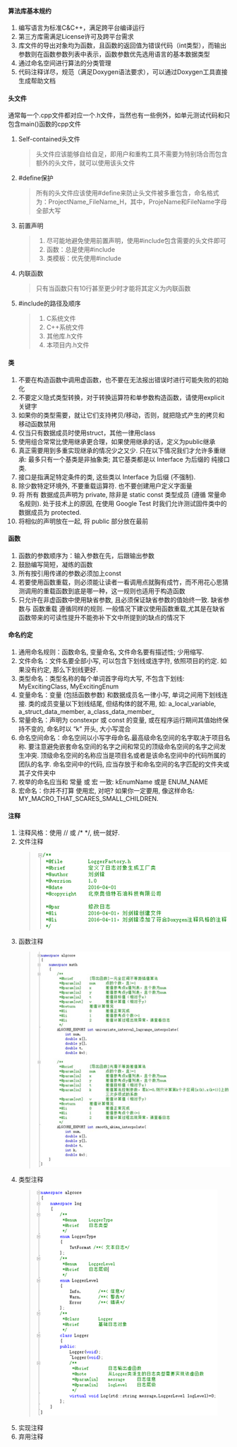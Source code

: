 #### 算法库基本规约
1. 编写语言为标准C&C++，满足跨平台编译运行
2. 第三方库需满足License许可及跨平台需求
3. 库文件的导出对象均为函数，且函数的返回值为错误代码（int类型），而输出参数则在函数参数列表中表示，函数参数优先选用语言的基本数据类型
4. 通过命名空间进行算法的分类管理
5. 代码注释详尽，规范（满足Doxygen语法要求），可以通过Doxygen工具直接生成帮助文档

#### 头文件
通常每一个.cpp文件都对应一个.h文件，当然也有一些例外，如单元测试代码和只包含main()函数的cpp文件
1. Self-contained头文件
   > 头文件应该能够自给自足，即用户和重构工具不需要为特别场合而包含额外的头文件，就可以使用该头文件
2. #define保护
   > 所有的头文件应该使用#define来防止头文件被多重包含，命名格式为：ProjectName_FileName_H，其中，ProjeName和FileName字母全部大写
3. 前置声明
   > 1. 尽可能地避免使用前置声明，使用#include包含需要的头文件即可
   > 2. 函数：总是使用#include
   > 3. 类模板：优先使用#include
4. 内联函数
   > 只有当函数只有10行甚至更少时才能将其定义为内联函数
5. #include的路径及顺序
   > 1. C系统文件
   > 2. C++系统文件
   > 3. 其他库.h文件
   > 4. 本项目内.h文件

#### 类
1. 不要在构造函数中调用虚函数，也不要在无法报出错误时进行可能失败的初始化
2. 不要定义隐式类型转换，对于转换运算符和单参数构造函数，请使用explicit关键字
3. 如果你的类型需要，就让它们支持拷贝/移动，否则，就把隐式产生的拷贝和移动函数禁用
4. 仅当只有数据成员时使用struct，其他一律用class
5. 使用组合常常比使用继承更合理，如果使用继承的话，定义为public继承
6. 真正需要用到多重实现继承的情况少之又少. 只在以下情况我们才允许多重继承: 最多只有一个基类是非抽象类; 其它基类都是以 Interface 为后缀的 纯接口类.
7. 接口是指满足特定条件的类, 这些类以 Interface 为后缀 (不强制).
8. 除少数特定环境外, 不要重载运算符. 也不要创建用户定义字面量
9. 将 所有 数据成员声明为 private, 除非是 static const 类型成员 (遵循 常量命名规则). 处于技术上的原因, 在使用 Google Test 时我们允许测试固件类中的数据成员为 protected.
10. 将相似的声明放在一起, 将 public 部分放在最前

#### 函数
1. 函数的参数顺序为：输入参数在先，后跟输出参数
2. 鼓励编写简短，凝练的函数
3. 所有按引用传递的参数必须加上const
4. 若要使用函数重载，则必须能让读者一看调用点就胸有成竹，而不用花心思猜测调用的重载函数到底是哪一种，这一规则也适用于构造函数
5. 只允许在非虚函数中使用缺省参数, 且必须保证缺省参数的值始终一致. 缺省参数与 函数重载 遵循同样的规则. 一般情况下建议使用函数重载,尤其是在缺省函数带来的可读性提升不能弥补下文中所提到的缺点的情况下

#### 命名约定
1. 通用命名规则：函数命名, 变量命名, 文件命名要有描述性; 少用缩写.
2. 文件命名：文件名要全部小写, 可以包含下划线或连字符, 依照项目的约定. 如果没有约定, 那么下划线更好.
3. 类型命名：类型名称的每个单词首字母均大写, 不包含下划线: MyExcitingClass, MyExcitingEnum
4. 变量命名：变量 (包括函数参数) 和数据成员名一律小写, 单词之间用下划线连接. 类的成员变量以下划线结尾, 但结构体的就不用, 如: a_local_variable, a_struct_data_member, a_class_data_member_
5. 常量命名：声明为 constexpr 或 const 的变量, 或在程序运行期间其值始终保持不变的, 命名时以 “k” 开头, 大小写混合
6. 命名空间命名：命名空间以小写字母命名.最高级命名空间的名字取决于项目名称. 要注意避免嵌套命名空间的名字之间和常见的顶级命名空间的名字之间发生冲突.
顶级命名空间的名称应当是项目名或者是该命名空间中的代码所属的团队的名字. 命名空间中的代码, 应当存放于和命名空间的名字匹配的文件夹或其子文件夹中
6. 枚举的命名应当和 常量 或 宏 一致: kEnumName 或是 ENUM_NAME
7. 宏命名：你并不打算 使用宏, 对吧? 如果你一定要用, 像这样命名: MY_MACRO_THAT_SCARES_SMALL_CHILDREN.


#### 注释
1. 注释风格：使用 // 或 /* */, 统一就好.
2. 文件注释
   > ![header](https://github.com/peoffice/algorithm/blob/master/header.png)
3. 函数注释
   > ![function](https://github.com/peoffice/algorithm/blob/master/function.png)
4. 类型注释
   > ![type](https://github.com/peoffice/algorithm/blob/master/type.png)
5. 实现注释
6. 弃用注释
